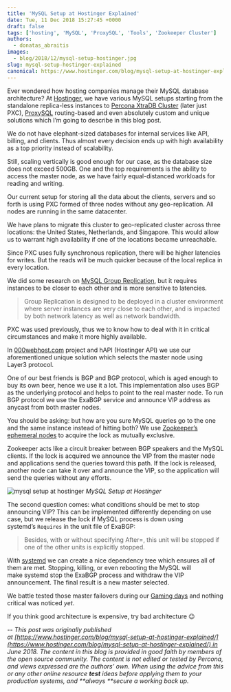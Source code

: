 ```yaml
---
title: 'MySQL Setup at Hostinger Explained'
date: Tue, 11 Dec 2018 15:27:45 +0000
draft: false
tags: ['hosting', 'MySQL', 'ProxySQL', 'Tools', 'Zookeeper Cluster']
authors:
  - donatas_abraitis
images:
  - blog/2018/12/mysql-setup-hostinger.jpg
slug: mysql-setup-hostinger-explained
canonical: https://www.hostinger.com/blog/mysql-setup-at-hostinger-explained
---
```


Ever wondered how hosting companies manage their MySQL database architecture? At [Hostinger,](https://www.hostinger.com/) we have various MySQL setups starting from the standalone replica-less instances to [Percona XtraDB Cluster](https://www.percona.com/software/mysql-database/percona-xtradb-cluster) (later just PXC), [ProxySQL](http://www.proxysql.com/) routing-based and even absolutely custom and unique solutions which I’m going to describe in this blog post. 

We do not have elephant-sized databases for internal services like API, billing, and clients. Thus almost every decision ends up with high availability as a top priority instead of scalability. 

Still, scaling vertically is good enough for our case, as the database size does not exceed 500GB. One and the top requirements is the ability to access the master node, as we have fairly equal-distanced workloads for reading and writing. 

Our current setup for storing all the data about the clients, servers and so forth is using PXC formed of three nodes without any geo-replication. All nodes are running in the same datacenter. 

We have plans to migrate this cluster to geo-replicated cluster across three locations: the United States, Netherlands, and Singapore. This would allow us to warrant high availability if one of the locations became unreachable. 

Since PXC uses fully synchronous replication, there will be higher latencies for writes. But the reads will be much quicker because of the local replica in every location. 

We did some research on [MySQL Group Replication](https://dev.mysql.com/doc/refman/8.0/en/group-replication.html), but it requires instances to be closer to each other and is more sensitive to latencies.

> Group Replication is designed to be deployed in a cluster environment where server instances are very close to each other, and is impacted by both network latency as well as network bandwidth.

PXC was used previously, thus we to know how to deal with it in critical circumstances and make it more highly available. 

In [000webhost.com](https://www.000webhost.com/) project and hAPI (Hostinger API) we use our aforementioned unique solution which selects the master node using Layer3 protocol. 

One of our best friends is BGP and BGP protocol, which is aged enough to buy its own beer, hence we use it a lot. This implementation also uses BGP as the underlying protocol and helps to point to the real master node. To run BGP protocol we use the ExaBGP service and announce VIP address as anycast from both master nodes. 

You should be asking: but how are you sure MySQL queries go to the one and the same instance instead of hitting both? We use [Zookeeper’s ephemeral nodes](https://zookeeper.apache.org/doc/current/zookeeperOver.html) to acquire the lock as mutually exclusive. 

Zookeeper acts like a circuit breaker between BGP speakers and the MySQL clients. If the lock is acquired we announce the VIP from the master node and applications send the queries toward this path. If the lock is released, another node can take it over and announce the VIP, so the application will send the queries without any efforts. 

![mysql setup at hostinger](blog/2018/12/mysql-setup-hostinger.jpg) 
_MySQL Setup at Hostinger_ 

The second question comes: what conditions should be met to stop announcing VIP? This can be implemented differently depending on use case, but we release the lock if MySQL process is down using systemd’s `Requires` in the unit file of ExaBGP:

> Besides, with or without specifying After=, this unit will be stopped if one of the other units is explicitly stopped.

With [systemd](https://www.freedesktop.org/wiki/Software/systemd/) we can create a nice dependency tree which ensures all of them are met. Stopping, killing, or even rebooting the MySQL will make systemd stop the ExaBGP process and withdraw the VIP announcement. The final result is a new master selected. 

We battle tested those master failovers during our [Gaming days](https://www.hostinger.com/blog/new-network-infrastructure) and nothing critical was noticed _yet_. 

If you think good architecture is expensive, try bad architecture 😉 

-- _This post was originally published at [https://www.hostinger.com/blog/mysql-setup-at-hostinger-explained/](https://www.hostinger.com/blog/mysql-setup-at-hostinger-explained/) in June 2018. The content in this blog is provided in good faith by members of the open source community. The content is not edited or tested by Percona, and views expressed are the authors’ own. When using the advice from this or any other online resource **test** ideas before applying them to your production systems, and **always **secure a working back up._